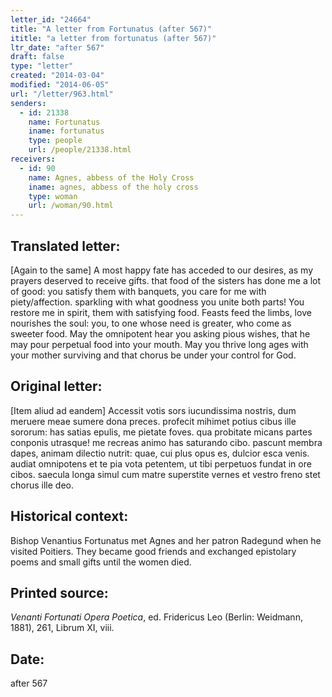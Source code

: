 ```yaml
---
letter_id: "24664"
title: "A letter from Fortunatus (after 567)"
ititle: "a letter from fortunatus (after 567)"
ltr_date: "after 567"
draft: false
type: "letter"
created: "2014-03-04"
modified: "2014-06-05"
url: "/letter/963.html"
senders:
  - id: 21338
    name: Fortunatus
    iname: fortunatus
    type: people
    url: /people/21338.html
receivers:
  - id: 90
    name: Agnes, abbess of the Holy Cross
    iname: agnes, abbess of the holy cross
    type: woman
    url: /woman/90.html
---
```

<h2> Translated letter:</h2>[Again to the same]
A most happy fate has acceded to our desires,
as my prayers deserved to receive gifts.
that food of the sisters has done me a lot of good:
you satisfy them with banquets, you care for me with piety/affection.
sparkling with what goodness you unite both parts!
You restore me in spirit, them with satisfying food.
Feasts feed the limbs, love nourishes the soul:
you, to one whose need is greater, who come as sweeter food.
May the omnipotent hear you asking pious wishes,
that he may pour perpetual food into your mouth.
May you thrive long ages with your mother surviving
and that chorus be under your control for God.
<h2 class="mt-4"> Original letter:</h2>[Item aliud ad eandem]
Accessit votis sors iucundissima nostris,
dum meruere meae sumere dona preces.
profecit mihimet potius cibus ille sororum:
has satias epulis, me pietate foves.
qua probitate micans partes conponis utrasque!
me recreas animo has saturando cibo.
pascunt membra dapes, animam dilectio nutrit:
quae, cui plus opus es, dulcior esca venis.
audiat omnipotens et te pia vota petentem,
ut tibi perpetuos fundat in ore cibos.
saecula longa simul cum matre superstite vernes
et vestro freno stet chorus ille deo.
<h2 class="mt-4"> Historical context:</h2>Bishop Venantius Fortunatus met Agnes and her patron Radegund when he visited Poitiers. They became good friends and exchanged epistolary poems and small gifts until the women died.
<h2 class="mt-4"> Printed source:</h2><p><em>Venanti Fortunati Opera Poetica</em>, ed. Fridericus Leo (Berlin: Weidmann, 1881), 261, Librum XI, viii.</p><h2 class="mt-4"> Date:</h2>after 567